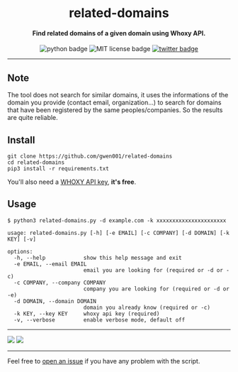 <h1 align="center">related-domains</h1>

<h4 align="center">Find related domains of a given domain using Whoxy API.</h4>

<p align="center">
    <img src="https://img.shields.io/badge/python-v3-blue" alt="python badge">
    <img src="https://img.shields.io/badge/license-MIT-green" alt="MIT license badge">
    <a href="https://twitter.com/intent/tweet?text=https%3a%2f%2fgithub.com%2fgwen001%2frelated-domains%2f" target="_blank"><img src="https://img.shields.io/twitter/url?style=social&url=https%3A%2F%2Fgithub.com%2Fgwen001%2Frelated-domains" alt="twitter badge"></a>
</p>

<!-- <p align="center">
    <img src="https://img.shields.io/github/stars/gwen001/related-domains?style=social" alt="github stars badge">
    <img src="https://img.shields.io/github/watchers/gwen001/related-domains?style=social" alt="github watchers badge">
    <img src="https://img.shields.io/github/forks/gwen001/related-domains?style=social" alt="github forks badge">
</p> -->

---

## Note

The tool does not search for similar domains, it uses the informations of the domain you provide (contact email, organization...) to search for domains that have been registered by the same peoples/companies. So the results are quite reliable.

## Install

```
git clone https://github.com/gwen001/related-domains
cd related-domains
pip3 install -r requirements.txt
```

You'll also need a [WHOXY API key](https://www.whoxy.com/), **it's free**.

## Usage

```
$ python3 related-domains.py -d example.com -k xxxxxxxxxxxxxxxxxxxxxx
```

```
usage: related-domains.py [-h] [-e EMAIL] [-c COMPANY] [-d DOMAIN] [-k KEY] [-v]

options:
  -h, --help            show this help message and exit
  -e EMAIL, --email EMAIL
                        email you are looking for (required or -d or -c)
  -c COMPANY, --company COMPANY
                        company you are looking for (required or -d or -e)
  -d DOMAIN, --domain DOMAIN
                        domain you already know (required or -c)
  -k KEY, --key KEY     whoxy api key (required)
  -v, --verbose         enable verbose mode, default off
```

---

<img src="https://raw.githubusercontent.com/gwen001/related-domains/main/preview.png" />
<img src="https://raw.githubusercontent.com/gwen001/related-domains/main/whoxy.png" />

---

Feel free to [open an issue](/../../issues/) if you have any problem with the script.  

